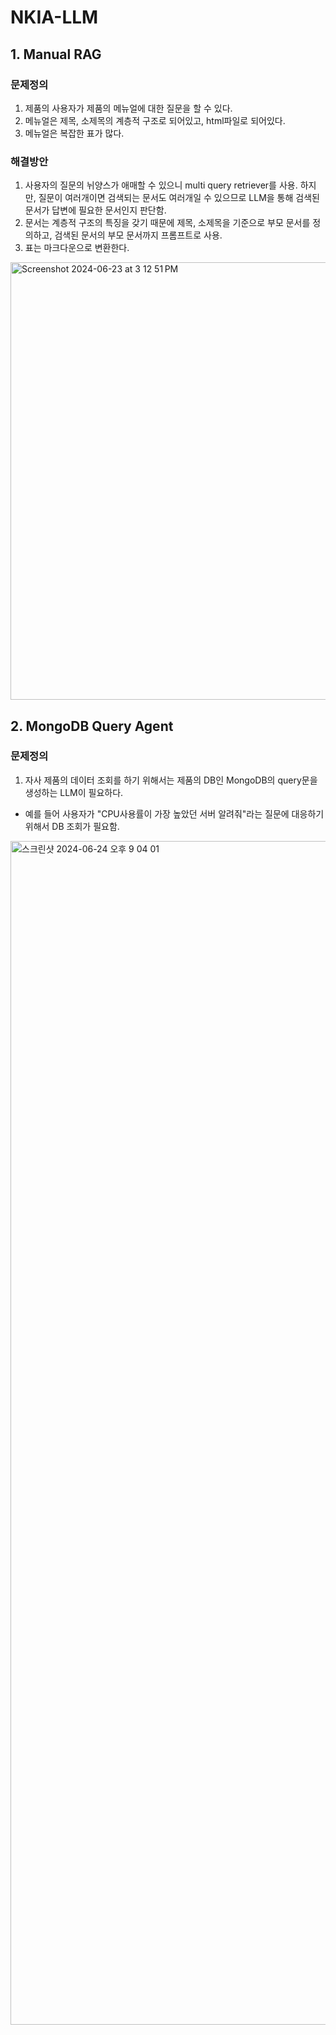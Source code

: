 # NKIA-LLM

## 1. Manual RAG

### 문제정의
1. 제품의 사용자가 제품의 메뉴얼에 대한 질문을 할 수 있다.
2. 메뉴얼은 제목, 소제목의 계층적 구조로 되어있고, html파일로 되어있다.
3. 메뉴얼은 복잡한 표가 많다.

### 해결방안
1. 사용자의 질문의 뉘양스가 애매할 수 있으니 multi query retriever를 사용. 하지만, 질문이 여러개이면 검색되는 문서도 여러개일 수 있으므로 LLM을 통해 검색된 문서가 답변에 필요한 문서인지 판단함.
2. 문서는 계층적 구조의 특징을 갖기 때문에 제목, 소제목을 기준으로 부모 문서를 정의하고, 검색된 문서의 부모 문서까지 프롬프트로 사용.
3. 표는 마크다운으로 변환한다.

<img width="700" alt="Screenshot 2024-06-23 at 3 12 51 PM" src="https://github.com/Youngdong2/NKIA-LLM/assets/48584373/abc405a8-4ea9-4f7a-ac85-7759382574d2">

## 2. MongoDB Query Agent

### 문제정의
1. 자사 제품의 데이터 조회를 하기 위해서는 제품의 DB인 MongoDB의 query문을 생성하는 LLM이 필요하다.
  - 예를 들어 사용자가 "CPU사용률이 가장 높았던 서버 알려줘"라는 질문에 대응하기 위해서 DB 조회가 필요함.
<img width="1894" alt="스크린샷 2024-06-24 오후 9 04 01" src="https://github.com/Youngdong2/NKIA-LLM/assets/48584373/6fda7c4f-5243-482f-95d5-3b5cc74d6a67">

